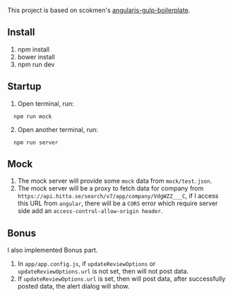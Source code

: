 This project is based on scokmen's [angularjs-gulp-boilerplate](https://github.com/scokmen/angularjs-gulp-boilerplate).

## Install

1. npm install
2. bower install
3. npm run dev

## Startup

1. Open terminal, run:

```shell
  npm run mock
```

2. Open another terminal, run:

```shell
  npm run server
```

## Mock

1. The mock server will provide some `mock` data from `mock/test.json`.
2. The mock server will be a proxy to fetch data for company from `https://api.hitta.se/search/v7/app/company/VdgWZZ___C`, if I access this URL from `angular`, there will be a `CORS` error which require server side add an `access-control-allow-origin header`.

## Bonus

I also implemented Bonus part.

1. In `app/app.config.js`, if `updateReviewOptions` or `updateReviewOptions.url` is not set, then will not post data.
2. If `updateReviewOptions.url` is set, then will post data, after successfully posted data, the alert dialog will show.
